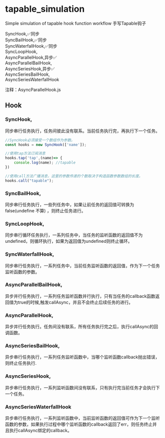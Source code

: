 # tapable_simulation
Simple simulation of tapable hook function workflow
手写Tapable钩子

SyncHook,✅同步  
SyncBailHook,✅同步  
SyncWaterfallHook,✅同步  
SyncLoopHook,  
AsyncParallelHook,异步✅  
AsyncParallelBailHook,  
AsyncSeriesHook,异步✅  
AsyncSeriesBailHook,  
AsyncSeriesWaterfallHook  

注释：AsyncParallelHook.js

## Hook

### SyncHook,
同步串行任务执行，任务间彼此没有联系。当前任务执行完，再执行下一个任务。
```js
//SyncHook必须接受一个数组作为参数。
const hooks = new SyncHook(['name']);

//使用tap方法订阅消息
hooks.tap('tap',(name)=> {
    console.log(name); //tapable
})

//使用call方法广播消息，这里的参数传递的个数取决于构造函数参数数组的长度。
hooks.call("tapable");
```
### SyncBailHook,
同步串行任务执行，一些列任务中，如果让前任务的返回值可转换为false(undefine 不算) ，则终止任务进行。
### SyncLoopHook,
同步串行循环任务执行，一系列任务中，当任务的监听函数的返回值不为undefined，则循环执行，如果为返回值为undefined则终止循环。
### SyncWaterfallHook,
同步串行任务执行，一系列任务中，当前任务监听函数的返回值，作为下一个任务监听函数的参数。
### AsyncParallelBailHook,
异步并行任务执行，一系列任务监听函数并行执行，只有当任务的callback函数返回值为true的时候,触发callAsync，并且不会终止后续任务的进行。
### AsyncParallelHook,
异步并行任务执行。任务间没有联系，所有任务执行完之后，执行callAsync的回调函数。
### AsyncSeriesBailHook,
异步串行任务执行，一系列任务监听函数中，当哪个监听函数callback抛出错误，则终止任务执行.
### AsyncSeriesHook,
异步串行任务执行，一系列监听函数间没有联系，只有执行完当前任务才会执行下一个任务。
### AsyncSeriesWaterfallHook
异步串行任务执行，一系列监听函数中，当前监听函数的返回值可作为下一个监听函数的参数，如果执行过程中哪个监听函数的callback返回了err，则任务终止并且执行callAsync绑定的callback。
